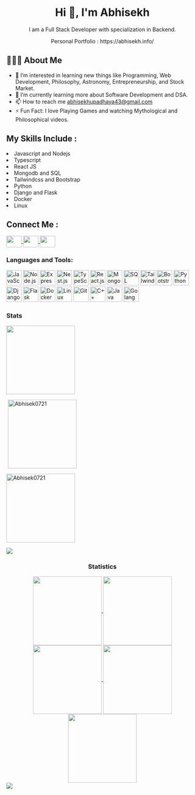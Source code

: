 <h1 align="center">Hi 👋, I'm Abhisekh</h1>
<p align="center">I am a Full Stack Developer with specialization in Backend.</p>
<p align="center">Personal Portfolio : https://abhisekh.info/</p>
<h2>👨🏻‍💻  About Me</h2>

- 👀 I’m interested in learning new things like Programming, Web Development, Philosophy, Astronomy, Entrepreneurship, and Stock Market.
- 🌱 I’m currently learning more about Software Development and DSA.
- 📫 How to reach me abhisekhupadhaya43@gmail.com
- ⚡ Fun Fact: I love Playing Games and watching Mythological and Philosophical videos.


<div>
  <h2>My Skills Include :</h2>
   <li>Javascript and Nodejs</li>
   <li>Typescript</li>
   <li>React JS</li>
   <li>Mongodb and SQL</li>
   <li>Tailwindcss and Bootstrap</li>
   <li>Python</li>
   <li>Django and Flask</li>
   <li>Docker</li>
   <li>Linux</li>
</div>


<div>
  <h2>Connect Me :</h2>
  <a href="https://twitter.com/AbhisekUpadhay5" target="_blank" rel="nofollow">
    <img align="center" src="https://raw.githubusercontent.com/rahuldkjain/github-profile-readme-generator/master/src/images/icons/Social/twitter.svg" alt="" height="30" width="40" style="max-width: 100%;">
  </a>
   <a href="https://www.linkedin.com/in/abhisekh-upadhaya-5208a3165/" target="_blank" rel="nofollow">
     <img align="center" src="https://raw.githubusercontent.com/rahuldkjain/github-profile-readme-generator/master/src/images/icons/Social/linked-in-alt.svg" alt="" height="30" width="40" style="max-width: 100%;">
  </a>
  <a href="https://www.instagram.com/abhisekupa/" target="_blank" rel="nofollow">
    <img align="center" src="https://raw.githubusercontent.com/rahuldkjain/github-profile-readme-generator/master/src/images/icons/Social/instagram.svg" alt="" height="30" width="40" style="max-width: 100%;">
  </a>
</div>

<h3 align="left">Languages and Tools:</h3>
<div align="left">
    <img src="https://example.com/path/to/javascript-logo.svg" alt="JavaScript" width="40" height="40"/>
    <img src="https://example.com/path/to/nodejs-logo.svg" alt="Node.js" width="40" height="40"/>
    <img src="https://example.com/path/to/expressjs-logo.svg" alt="Express.js" width="40" height="40"/>
    <img src="https://example.com/path/to/nestjs-logo.svg" alt="Nest.js" width="40" height="40"/>
    <img src="https://example.com/path/to/typescript-logo.svg" alt="TypeScript" width="40" height="40"/>
    <img src="https://example.com/path/to/reactjs-logo.svg" alt="React.js" width="40" height="40"/>
    <img src="https://example.com/path/to/mongodb-logo.svg" alt="MongoDB" width="40" height="40"/>
    <img src="https://example.com/path/to/sql-logo.svg" alt="SQL" width="40" height="40"/>
    <img src="https://example.com/path/to/tailwindcss-logo.svg" alt="Tailwind CSS" width="40" height="40"/>
    <img src="https://example.com/path/to/bootstrap-logo.svg" alt="Bootstrap" width="40" height="40"/>
    <img src="https://example.com/path/to/python-logo.svg" alt="Python" width="40" height="40"/>
    <img src="https://example.com/path/to/django-logo.svg" alt="Django" width="40" height="40"/>
    <img src="https://example.com/path/to/flask-logo.svg" alt="Flask" width="40" height="40"/>
    <img src="https://example.com/path/to/docker-logo.svg" alt="Docker" width="40" height="40"/>
    <img src="https://example.com/path/to/linux-logo.svg" alt="Linux" width="40" height="40"/>
    <img src="https://example.com/path/to/git-logo.svg" alt="Git" width="40" height="40"/>
    <img src="https://example.com/path/to/cpp-logo.svg" alt="C++" width="40" height="40"/>
    <img src="https://example.com/path/to/java-logo.svg" alt="Java" width="40" height="40"/>
    <img src="https://example.com/path/to/golang-logo.svg" alt="Golang" width="40" height="40"/>
</div>

<h3 align="left">Stats</h3>
<img align="center" src="https://github-readme-stats.vercel.app/api?username=Abhisek0721&show_icons=true&theme=radical" height="180em" />

<p>&nbsp;<img align="center" height="180em" src="https://github-readme-stats.vercel.app/api?username=Abhisek0721&show_icons=true&locale=en&theme=" alt="Abhisek0721" /></p>

<p><img align="center" height="180em" src="https://github-readme-streak-stats.herokuapp.com/?user=Abhisek0721&theme=" alt="Abhisek0721" /></p>

<img src="https://user-images.githubusercontent.com/73097560/115834477-dbab4500-a447-11eb-908a-139a6edaec5c.gif"><h3 align="center">Statistics</h3>
<div align="center">
  <a href="https://github.com/Abhisek0721">
  <img align="center" src="http://github-profile-summary-cards.vercel.app/api/cards/stats?username=Abhisek0721&theme=2077" height="180em" />
  <img align="center" src="http://github-profile-summary-cards.vercel.app/api/cards/most-commit-language?username=Abhisek0721&theme=radical" height="180em" />
  <img align="center" src="http://github-profile-summary-cards.vercel.app/api/cards/repos-per-language?username=Abhisek0721&theme=2077" height="180em" />
  <img align="center" src="http://github-profile-summary-cards.vercel.app/api/cards/productive-time?username=tAbhisek0721&theme=2077" height="180em" />
  <img align="center" src="http://github-profile-summary-cards.vercel.app/api/cards/profile-details?username=Abhisek0721&theme=2077" height="180em" />
</div>

<img src="https://raw.githubusercontent.com/Trilokia/Trilokia/379277808c61ef204768a61bbc5d25bc7798ccf1/bottom_header.svg" />
